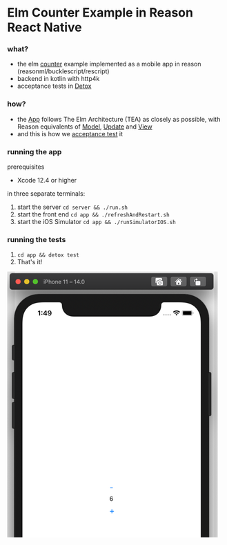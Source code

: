 # Elm Counter Example in Reason React Native

### what?
- the elm [counter](https://elm-lang.org/examples/buttons) example implemented as a mobile app in reason (reasonml/bucklescript/rescript)
- backend in kotlin with http4k
- acceptance tests in [Detox](https://github.com/wix/Detox)

### how?
- the [App](https://github.com/alltonp/reason-react-native-detox-tea/blob/main/app/src/App.re) follows The Elm Architecture (TEA) as closely as possible, with Reason equivalents of [Model](https://github.com/alltonp/reason-react-native-detox-tea/blob/main/app/src/Types.re), [Update](https://github.com/alltonp/reason-react-native-detox-tea/blob/main/app/src/Update.re) and [View](https://github.com/alltonp/reason-react-native-detox-tea/blob/main/app/src/Views.re) 
- and this is how we [acceptance test](https://github.com/alltonp/reason-react-native-detox-tea/blob/main/app/e2e/firstTest.re) it

### running the app

prerequisites
- Xcode 12.4 or higher

in three separate terminals:
1. start the server `cd server && ./run.sh`
1. start the front end `cd app && ./refreshAndRestart.sh`
1. start the iOS Simulator `cd app && ./runSimulatorIOS.sh`

### running the tests

1. `cd app && detox test`
1. That's it!

![app.png](app.png)

